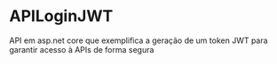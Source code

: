 # APILoginJWT
API em asp.net core que exemplifica a geração de um token JWT para garantir acesso à APIs de forma segura
